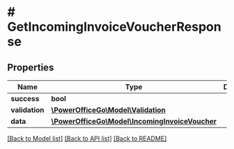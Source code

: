# # GetIncomingInvoiceVoucherResponse

## Properties

Name | Type | Description | Notes
------------ | ------------- | ------------- | -------------
**success** | **bool** |  |
**validation** | [**\PowerOfficeGo\Model\Validation**](Validation.md) |  | [optional]
**data** | [**\PowerOfficeGo\Model\IncomingInvoiceVoucher**](IncomingInvoiceVoucher.md) |  | [optional]

[[Back to Model list]](../../README.md#models) [[Back to API list]](../../README.md#endpoints) [[Back to README]](../../README.md)
